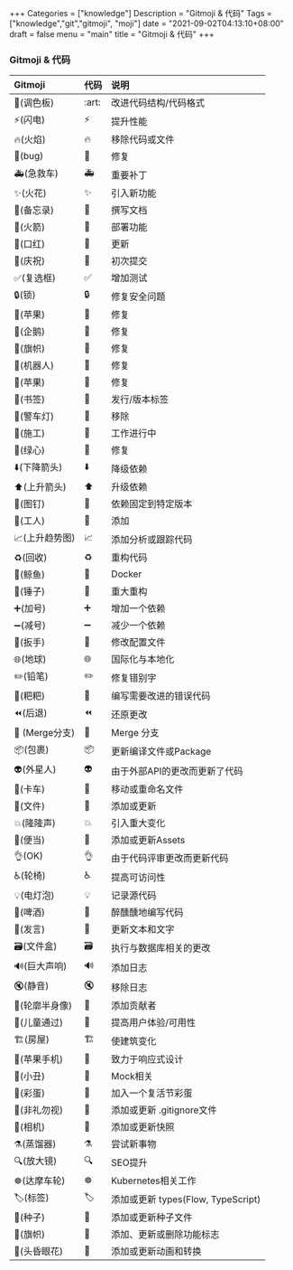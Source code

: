 +++
Categories = ["knowledge"]
Description = "Gitmoji & 代码"
Tags = ["knowledge","git","gitmoji", "moji"]
date = "2021-09-02T04:13:10+08:00"
draft = false
menu = "main"
title = "Gitmoji & 代码"
+++

###  Gitmoji & 代码

|Gitmoji|代码|说明
|:---|:---|:---|
|🎨(调色板)| \:art\: |改进代码结构/代码格式
|⚡️(闪电)|:zap:|	提升性能
|🔥(火焰)|	:fire:	|移除代码或文件
|🐛(bug)|	:bug:	|修复|bug
|🚑(急救车)|	:ambulance:|	重要补丁
|✨(火花)|	:sparkles:|	引入新功能
|📝(备忘录)|	:memo:|	撰写文档
|🚀(火箭)|	:rocket:|	部署功能
|💄(口红)|	:lipstick:|	更新|UI|和样式文件
|🎉(庆祝)|	:tada:	|初次提交
|✅(复选框)|	:white_check_mark:|	增加测试
|🔒(锁)|	:lock:	|修复安全问题
|🍎(苹果)|	:apple:|修复|macOS|下的问题
|🐧(企鹅)|	:penguin:	|修复|Linux|下的问题
|🏁(旗帜)|	:checkered_flag:	|修复|Windows|下的问题
|🤖(机器人)|	:robot:	|修复|Android|下的问题
|🍏(苹果)|	:green_apple:	|修复|IOS下的问题
|🔖(书签)|	:bookmark:	|发行/版本标签
|🚨(警车灯)|	:rotating_light:	|移除|linter|警告
|🚧(施工)|	:construction:	|工作进行中
|💚(绿心)|	:green_heart:	|修复|CI|构建问题
|⬇️(下降箭头)|	:arrow_down:	|降级依赖
|⬆️(上升箭头)|	:arrow_up:	|升级依赖
|📌(图钉)|	:pushpin:	|依赖固定到特定版本
|👷(工人)|	:construction_worker:|	添加|CI|构建系统
|📈(上升趋势图)|	:chart_with_upwards_trend:|添加分析或跟踪代码
|♻️(回收)|	:recycle:	|重构代码
|🐳(鲸鱼)|	:whale:|Docker|相关工作
|🔨(锤子)|	:hammer:|重大重构
|➕(加号)|	:heavy_plus_sign:|增加一个依赖
|➖(减号)|	:heavy_minus_sign:|减少一个依赖
|🔧(扳手)|	:wrench:|修改配置文件
|🌐(地球)|	:globe_with_meridians:|国际化与本地化
|✏️(铅笔)|	:pencil2:|修复错别字
|💩(粑粑)|	:poop:|编写需要改进的错误代码
|⏪(后退)|	:rewind:	|还原更改
|🔀	(Merge分支)|:twisted_rightwards_arrows:|Merge 分支
|📦(包裹)|	:package:	|更新编译文件或Package
|👽(外星人)|	:alien:	|由于外部API的更改而更新了代码
|🚚(卡车)|	:truck:	|移动或重命名文件
|📄(文件)|	:page_facing_up:|添加或更新|Licence
|💥(隆隆声)|	:boom:|引入重大变化
|🍱(便当)|	:bento:|添加或更新Assets
|👌(OK)|	:ok_hand:	|由于代码评审更改而更新代码
|♿️(轮椅)|	:wheelchair:	|提高可访问性
|💡(电灯泡)|	:bulb:	|记录源代码
|🍻(啤酒)|	:beers:	|醉醺醺地编写代码
|💬(发言)|	:speech_balloon:	|更新文本和文字
|🗃(文件盒)|	:card_file_box:	|执行与数据库相关的更改
|🔊(巨大声响)|	:loud_sound:	|添加日志
|🔇(静音)|	:mute:	|移除日志
|👥(轮廓半身像)|	:busts_in_silhouette:	|添加贡献者
|🚸(儿童通过)|	:children_crossing:	|提高用户体验/可用性
|🏗(房屋)|	:building_construction:	|使建筑变化
|📱(苹果手机)|	:iphone:	|致力于响应式设计
|🤡(小丑)|	:clown_face:	|Mock相关
|🥚(彩蛋)|	:egg:	|加入一个复活节彩蛋
|🙈(非礼勿视)|	:see_no_evil:	|添加或更新 .gitignore文件
|📸(相机)|	:camera_flash:	|添加或更新快照
|⚗️(蒸馏器)|	:alembic:	|尝试新事物
|🔍(放大镜)|	:mag:	|SEO提升
|☸️(达摩车轮)|	:wheel_of_dharma:	|Kubernetes相关工作
|🏷(标签)|	:label:	|添加或更新 types(Flow, TypeScript)
|🌱(种子)|	:seedling:	|添加或更新种子文件
|🚩(旗帜)|	:triangular_flag_on_post:	|添加、更新或删除功能标志
|💫(头昏眼花)|	:dizzy:	|添加或更新动画和转换
